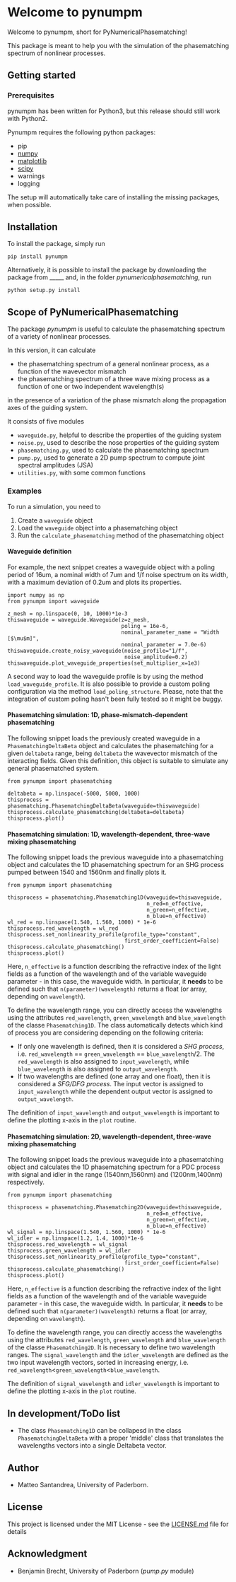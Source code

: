 # Welcome to pynumpm

Welcome to pynumpm, short for PyNumericalPhasematching! 

This package is meant to help you with the simulation of the phasematching spectrum of nonlinear processes.  

## Getting started

### Prerequisites
pynumpm has been written for Python3, but this release should still work with Python2.

Pynumpm requires the following python packages:
    
* pip
* [numpy](http://www.numpy.org/)    
* [matplotlib](https://matplotlib.org)
* [scipy](https://www.scipy.org/)
* warnings
* logging
   
The setup will automatically take care of installing the missing packages, when possible.   

## Installation
To install the package, simply run 

`pip install pynumpm`

Alternatively, it is possible to install the package by downloading the package from _____ and, in the folder *pynumericalphasematching*, run

`python setup.py install`

## Scope of PyNumericalPhasematching
The package *pynumpm* is useful to calculate the phasematching spectrum of a variety of nonlinear processes.

In this version, it can calculate 

* the phasematching spectrum of a general nonlinear process, as a function of the wavevector mismatch
* the phasematching spectrum of a three wave mixing process as a function of one or two independent wavelength(s)

in the presence of a variation of the phase mismatch along the propagation axes of the guiding system.     


It consists of five modules

* `waveguide.py`, helpful to describe the properties of the guiding system  
* `noise.py`, used to describe the nose properties of the guiding system
* `phasematching.py`, used to calculate the phasematching spectrum
* `pump.py`, used to generate a 2D pump spectrum to compute joint spectral amplitudes (JSA)
* `utilities.py`, with some common functions

### Examples 

To run a simulation, you need to
1. Create a `waveguide` object
2. Load the `waveguide` object into a phasematching object
3. Run the `calculate_phasematching` method of the phasematching object

#### Waveguide definition

For example, the next snippet creates a waveguide object with a poling period of 16um, a nominal width of 7um and 1/f 
noise spectrum on its width, with a maximum deviation of 0.2um and plots its properties.
```
import numpy as np
from pynumpm import waveguide

z_mesh = np.linspace(0, 10, 1000)*1e-3
thiswaveguide = waveguide.Waveguide(z=z_mesh,
                                    poling = 16e-6,
                                    nominal_parameter_name = "Width [$\mu$m]",
                                    nominal_parameter = 7.0e-6)
thiswaveguide.create_noisy_waveguide(noise_profile="1/f",
                                     noise_amplitude=0.2)
thiswaveguide.plot_waveguide_properties(set_multiplier_x=1e3)                                                                                                         
```  

A second way to load the waveguide profile is by using the method `load_waveguide_profile`.
It is also possible to provide a custom poling configuration via the method `load_poling_structure`. 
Please, note that the integration of custom poling hasn't been fully tested so it might be buggy.

#### Phasematching simulation: 1D, phase-mismatch-dependent phasematching

The following snippet loads the previously created waveguide in a `PhasematchingDeltaBeta` object and calculates
the phasematching for a given `deltabeta` range, being `deltabeta` the wavevector mismatch of the interacting fields.
Given this definition, this object is suitable to simulate any general phasematched system. 
```
from pynumpm import phasematching

deltabeta = np.linspace(-5000, 5000, 1000)
thisprocess = phasematching.PhasematchingDeltaBeta(waveguide=thiswaveguide)
thisprocess.calculate_phasematching(deltabeta=deltabeta) 
thisprocess.plot()
```

#### Phasematching simulation: 1D, wavelength-dependent, three-wave mixing phasematching 

The following snippet loads the previous waveguide into a phasematching object and calculates the 1D phasematching 
spectrum for an SHG process pumped between 1540 and 1560nm and finally plots it.
```
from pynumpm import phasematching

thisprocess = phasematching.Phasematching1D(waveguide=thiswaveguide,
                                            n_red=n_effective,
                                            n_green=n_effective,
                                            n_blue=n_effective)
wl_red = np.linspace(1.540, 1.560, 1000) * 1e-6
thisprocess.red_wavelength = wl_red
thisprocess.set_nonlinearity_profile(profile_type="constant",
                                     first_order_coefficient=False)
thisprocess.calculate_phasematching()
thisprocess.plot() 
```

Here, `n_effective` is a function describing the refractive index of the light fields as a function of the wavelength 
and of the variable waveguide parameter - in this case, the waveguide width. 
In particular, it **needs** to be defined such that `n(parameter)(wavelength)` returns a float (or array, 
depending on `wavelength`).

To define the wavelength range, you can directly access the wavelengths using the attributes `red_wavelength`, 
`green_wavelength` and `blue_wavelength` of the classe `Phasematching1D`.
The class automatically detects which kind of process you are considering depending on the following criteria: 

* If only one wavelength is defined, then it is considered a *SHG process*, 
i.e. `red_wavelength` == `green_wavelength` == `blue_wavelength`/2.
The `red_wavelength` is also assigned to `input_wavelength`, while `blue_wavelength` is also assigned to `output_wavelength`. 
* If two wavelengths are defined (one array and one float), then it is considered a *SFG/DFG process*. 
The input vector is assigned to `input_wavelength` while the dependent output vector is assigned 
to `output_wavelength`.

The definition of `input_wavelength` and `output_wavelength` is important to define the plotting x-axis in the `plot`
routine.

#### Phasematching simulation: 2D, wavelength-dependent, three-wave mixing phasematching

The following snippet loads the previous waveguide into a phasematching object and calculates the 1D phasematching 
spectrum for a PDC process with signal and idler in the range (1540nm,1560nm) and (1200nm,1400nm) respectively.
```
from pynumpm import phasematching

thisprocess = phasematching.Phasematching2D(waveguide=thiswaveguide,
                                            n_red=n_effective,
                                            n_green=n_effective,
                                            n_blue=n_effective)
wl_signal = np.linspace(1.540, 1.560, 1000) * 1e-6
wl_idler = np.linspace(1.2, 1.4, 1000)*1e-6
thisprocess.red_wavelength = wl_signal
thisprocess.green_wavelength = wl_idler
thisprocess.set_nonlinearity_profile(profile_type="constant",
                                     first_order_coefficient=False)
thisprocess.calculate_phasematching()
thisprocess.plot() 
```

Here, `n_effective` is a function describing the refractive index of the light fields as a function of the wavelength 
and of the variable waveguide parameter - in this case, the waveguide width. 
In particular, it **needs** to be defined such that `n(parameter)(wavelength)` returns a float (or array, 
depending on `wavelength`).

To define the wavelength range, you can directly access the wavelengths using the attributes `red_wavelength`, 
`green_wavelength` and `blue_wavelength` of the classe `Phasematching2D`.
It is necessary to define two wavelength ranges. 
The `signal_wavelength` and the `idler_wavelength` are defined as the two input wavelength vectors, sorted in increasing
energy, i.e. `red_wavelength`<`green_wavelength`<`blue_wavelength`. 

The definition of `signal_wavelength` and `idler_wavelength` is important to define the plotting x-axis in the `plot`
routine.

## In development/ToDo list

* The class `Phasematching1D` can be collapesd in the class `PhasematchingDeltaBeta` with a proper 'middle' class that 
translates the wavelengths vectors into a single Deltabeta vector.  

## Author

* Matteo Santandrea, University of Paderborn.

## License 

This project is licensed under the MIT License - see the [LICENSE.md](LICENSE.md) file for details

## Acknowledgment
* Benjamin Brecht, University of Paderborn (*pump.py* module)
